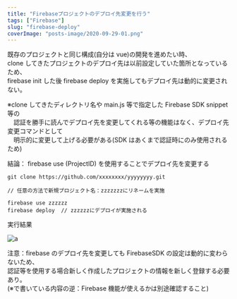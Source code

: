 ```yaml
---
title: "Firebaseプロジェクトのデプロイ先変更を行う"
tags: ["Firebase"]
slug: "firebase-deploy"
coverImage: "posts-image/2020-09-29-01.png"
---
```


既存のプロジェクトと同じ構成(自分は vue)の開発を進めたい時、  
clone してきたプロジェクトのデプロイ先は以前設定していた箇所となっているため、  
firebase init した後 firebase deploy を実施してもデプロイ先は動的に変更されない。  

※clone してきたディレクトリ名や main.js 等で指定した Firebase SDK snippet 等の  
　認証を勝手に読んでデプロイ先を変更してくれる等の機能はなく、デプロイ先変更コマンドとして  
　明示的に変更して上げる必要がある(SDK はあくまで認証時にのみ使用されるため)  

結論： firebase use (ProjectID) を使用することでデプロイ先を変更する  

```
git clone https://github.com/xxxxxxxx/yyyyyyyy.git

// 任意の方法で新規プロジェクト名：zzzzzzzにリネームを実施

firebase use zzzzzz
firebase deploy  // zzzzzzにデプロイが実施される
```

実行結果

![a](../images/posts-image/2020-09-29-01.png)

注意：firebase のデプロイ先を変更しても FirebaseSDK の設定は動的に変わらないため、  
認証等を使用する場合新しく作成したプロジェクトの情報を新しく登録する必要あり。  
(※で書いている内容の逆：Firebase 機能が使えるかは別途確認すること)  
